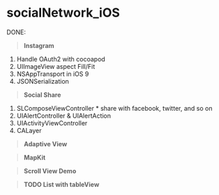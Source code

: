 # socialNetwork_iOS
DONE:

  > **Instagram**
  1. Handle OAuth2 with cocoapod
  2. UIImageView aspect Fill/Fit
  3. NSAppTransport in iOS 9
  4. JSONSerialization
  
  
  > **Social Share**
  1. SLComposeViewController
    * share with facebook, twitter, and so on
  2. UIAlertController & UIAlertAction
  3. UIActivityViewController
  4. CALayer
  
  > **Adaptive View**
  
  > **MapKit**
  
  > **Scroll View Demo**
  
  > **TODO List with tableView**
